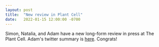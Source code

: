 ```yaml
---
layout: post
title:  "New review in Plant Cell"
date:   2022-01-15 12:00:00 -0700
---
```

Simon, Natalia, and Adam have a new long-form review in press at The Plant Cell. Adam's twitter summary is <a href="https://twitter.com/ADSteinbrenner/status/1481746019880615936">here</a>. Congrats!